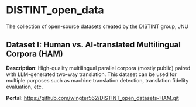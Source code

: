 # DISTINT_open_data
The collection of open-source datasets created by the DISTINT group, JNU

## Dataset I: Human vs. AI-translated Multilingual Corpora (HAM)
**Description**: High-quality multilingual parallel corpora (mostly public) paired with LLM-generated two-way translation. This dataset can be used for multiple purposes such as machine translation detection, translation fidelity evaluation, etc.

**Portal**: https://github.com/wingter562/DISTINT_open_datasets-HAM.git
